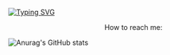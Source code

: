 
[![Typing SVG](https://readme-typing-svg.herokuapp.com?color=F7F7F7&lines=Hi+there+%F0%9F%91%8B;Hola+%F0%9F%91%8B;Cze%C5%9B%C4%87+%F0%9F%91%8B;Salut+%F0%9F%91%8B;Hallo+daar+%F0%9F%91%8B)](https://git.io/typing-svg)

<p align="center">
    How to reach me:
</p>

![Anurag's GitHub stats](https://github-readme-stats.vercel.app/api?username=Beventar&show_icons=true&theme=radical)

